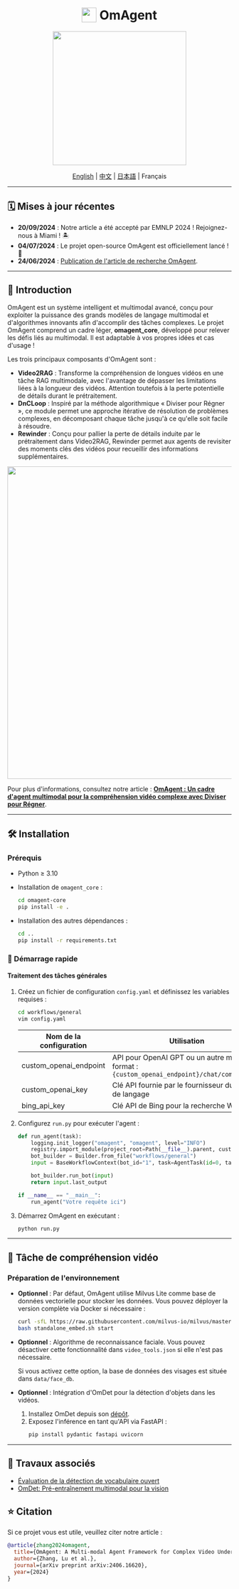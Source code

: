 <div align="center">
    <h1> <img src="docs/images/logo.png" height=33 align="texttop"> OmAgent</h1>
</div>

<p align="center">
  <img src="docs/images/icon.png" width="300"/>
</p>

<p align="center">
    <a href="README.md">English</a> | <a href="README_ZH.md">中文</a> | <a href="README_JP.md">日本語</a> | <a>Français</a>
</p>

---

## 🗓️ Mises à jour récentes
* **20/09/2024** : Notre article a été accepté par EMNLP 2024 ! Rejoignez-nous à Miami ! 🏝
* **04/07/2024** : Le projet open-source OmAgent est officiellement lancé ! 🎉
* **24/06/2024** : [Publication de l'article de recherche OmAgent](https://arxiv.org/abs/2406.16620).

---

## 📖 Introduction

OmAgent est un système intelligent et multimodal avancé, conçu pour exploiter la puissance des grands modèles de langage multimodal et d'algorithmes innovants afin d'accomplir des tâches complexes. Le projet OmAgent comprend un cadre léger, **omagent_core**, développé pour relever les défis liés au multimodal. Il est adaptable à vos propres idées et cas d'usage !

Les trois principaux composants d'OmAgent sont :  
- **Video2RAG** : Transforme la compréhension de longues vidéos en une tâche RAG multimodale, avec l'avantage de dépasser les limitations liées à la longueur des vidéos. Attention toutefois à la perte potentielle de détails durant le prétraitement.
- **DnCLoop** : Inspiré par la méthode algorithmique « Diviser pour Régner », ce module permet une approche itérative de résolution de problèmes complexes, en décomposant chaque tâche jusqu'à ce qu'elle soit facile à résoudre.
- **Rewinder** : Conçu pour pallier la perte de détails induite par le prétraitement dans Video2RAG, Rewinder permet aux agents de revisiter des moments clés des vidéos pour recueillir des informations supplémentaires.

<p align="center">
  <img src="docs/images/OmAgent.png" width="700"/>
</p>

Pour plus d'informations, consultez notre article : **[OmAgent : Un cadre d'agent multimodal pour la compréhension vidéo complexe avec Diviser pour Régner](https://arxiv.org/abs/2406.16620)**.

---

## 🛠️ Installation

### Prérequis

- Python ≥ 3.10
- Installation de `omagent_core` :
  ```bash
  cd omagent-core
  pip install -e .
  ```

- Installation des autres dépendances :
  ```bash
  cd ..
  pip install -r requirements.txt
  ```

### 🚀 Démarrage rapide

#### Traitement des tâches générales

1. Créez un fichier de configuration `config.yaml` et définissez les variables requises :
   ```bash
   cd workflows/general
   vim config.yaml
   ```

   | Nom de la configuration   | Utilisation                                                                                       |
   |---------------------------|---------------------------------------------------------------------------------------------------|
   | custom_openai_endpoint     | API pour OpenAI GPT ou un autre modèle, format : `{custom_openai_endpoint}/chat/completions`       |
   | custom_openai_key          | Clé API fournie par le fournisseur du modèle de langage                                            |
   | bing_api_key               | Clé API de Bing pour la recherche Web                                                              |

2. Configurez `run.py` pour exécuter l'agent :
   ```python
   def run_agent(task):
       logging.init_logger("omagent", "omagent", level="INFO")
       registry.import_module(project_root=Path(__file__).parent, custom=["./engine"])
       bot_builder = Builder.from_file("workflows/general")
       input = BaseWorkflowContext(bot_id="1", task=AgentTask(id=0, task=task))
   
       bot_builder.run_bot(input)
       return input.last_output
   
   if __name__ == "__main__":
       run_agent("Votre requête ici")
   ```

3. Démarrez OmAgent en exécutant :
   ```bash
   python run.py
   ```

---

## 🧠 Tâche de compréhension vidéo

### Préparation de l'environnement

- **Optionnel** : Par défaut, OmAgent utilise Milvus Lite comme base de données vectorielle pour stocker les données. Vous pouvez déployer la version complète via Docker si nécessaire :
  ```bash
  curl -sfL https://raw.githubusercontent.com/milvus-io/milvus/master/scripts/standalone_embed.sh -o standalone_embed.sh
  bash standalone_embed.sh start
  ```

- **Optionnel** : Algorithme de reconnaissance faciale. Vous pouvez désactiver cette fonctionnalité dans `video_tools.json` si elle n'est pas nécessaire.
  
  Si vous activez cette option, la base de données des visages est située dans `data/face_db`.

- **Optionnel** : Intégration d'OmDet pour la détection d'objets dans les vidéos.
  
  1. Installez OmDet depuis son [dépôt](https://github.com/om-ai-lab/OmDet).
  2. Exposez l'inférence en tant qu'API via FastAPI :
     ```python
     pip install pydantic fastapi uvicorn
     ```

---

## 🔗 Travaux associés
- [Évaluation de la détection de vocabulaire ouvert](https://arxiv.org/abs/2308.13177)  
- [OmDet: Pré-entraînement multimodal pour la vision](https://ietresearch.onlinelibrary.wiley.com/doi/full/10.1049/cvi2.12268)

## ⭐️ Citation

Si ce projet vous est utile, veuillez citer notre article :
```bibtex
@article{zhang2024omagent,
  title={OmAgent: A Multi-modal Agent Framework for Complex Video Understanding with Task Divide-and-Conquer},
  author={Zhang, Lu et al.},
  journal={arXiv preprint arXiv:2406.16620},
  year={2024}
}
```
